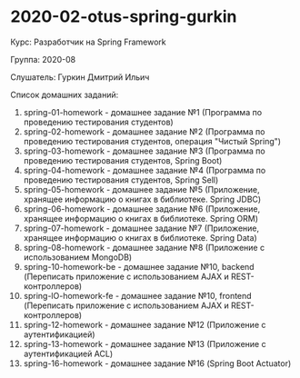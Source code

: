 # 2020-02-otus-spring-gurkin

Курс: Разработчик на Spring Framework

Группа: 2020-08

Слушатель: Гуркин Дмитрий Ильич

Список домашних заданий:
01. spring-01-homework - домашнее задание №1 (Программа по проведению тестирования студентов)
02. spring-02-homework - домашнее задание №2 (Программа по проведению тестирования студентов, операция "Чистый Spring")
03. spring-03-homework - домашнее задание №3 (Программа по проведению тестирования студентов, Spring Boot)
04. spring-04-homework - домашнее задание №4 (Программа по проведению тестирования студентов, Spring Sell)
05. spring-05-homework - домашнее задание №5 (Приложение, хранящее информацию о книгах в библиотеке. Spring JDBC)
06. spring-06-homework - домашнее задание №6 (Приложение, хранящее информацию о книгах в библиотеке. Spring ORM)
07. spring-07-homework - домашнее задание №7 (Приложение, хранящее информацию о книгах в библиотеке. Spring Data)
08. spring-08-homework - домашнее задание №8 (Приложение с использованием MongoDB)
09. spring-10-homework-be - домашнее задание №10, backend (Переписать приложение с использованием AJAX и REST-контроллеров)
10. spring-lO-homework-fe - домашнее задание №10, frontend (Переписать приложение с использованием AJAX и REST-контроллеров)
11. spring-12-homework - домашнее задание №12 (Приложение с аутентификацией)
12. spring-13-homework - домашнее задание №13 (Приложение с аутентификацией ACL)
13. spring-16-homework - домашнее задание №16 (Spring Boot Actuator)
